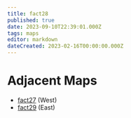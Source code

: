 ```yaml
---
title: fact28
published: true
date: 2023-09-10T22:39:01.000Z
tags: maps
editor: markdown
dateCreated: 2023-02-16T00:00:00.000Z
---
```



# Adjacent Maps
 * [fact27](/maps/fact27) (West)
 * [fact29](/maps/fact29) (East)
